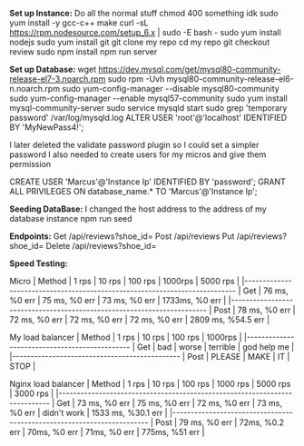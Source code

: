 **Set up Instance:**
Do all the normal stuff
chmod 400 something idk
sudo yum install -y gcc-c++ make
curl -sL https://rpm.nodesource.com/setup_6.x | sudo -E bash -
sudo yum install nodejs
sudo yum install git
git clone my repo
cd my repo
git checkout review
sudo npm install
npm run server

**Set up Database:**
wget https://dev.mysql.com/get/mysql80-community-release-el7-3.noarch.rpm
sudo rpm -Uvh mysql80-community-release-el6-n.noarch.rpm
sudo yum-config-manager --disable mysql80-community
sudo yum-config-manager --enable mysql57-community
sudo yum install mysql-community-server
sudo service mysqld start
sudo grep 'temporary password' /var/log/mysqld.log
ALTER USER 'root'@'localhost' IDENTIFIED BY 'MyNewPass4!';

I later deleted the validate password plugin so I could set a simpler password
I also needed to create users for my micros and give them permission

CREATE USER 'Marcus'@'Instance Ip' IDENTIFIED BY 'password';
GRANT ALL PRIVILEGES ON database_name.* TO 'Marcus'@'Instance Ip';

**Seeding DataBase:**
I changed the host address to the address of my database instance
npm run seed

**Endpoints:**
Get /api/reviews?shoe_id=<id>
Post /api/reviews
Put /api/reviews?shoe_id=<id>
Delete /api/reviews?shoe_id=<id>
  
**Speed Testing:**

Micro
| Method | 1 rps | 10 rps | 100 rps | 1000rps | 5000 rps |
|---------------------------------------------------------------------------
| Get | 76 ms, %0 err | 75 ms, %0 err | 73 ms, %0 err | 1733ms, %0 err |
|-----------------------------------------------------------------------
| Post | 78 ms, %0 err | 72 ms, %0 err | 72 ms, %0 err | 72 ms, %0 err | 2809 ms, %54.5 err |

My load balancer
| Method | 1 rps | 10 rps | 100 rps | 1000rps |
|----------------------------------------------
| Get | bad | worse | terrible | god help me |
|----------------------------------------------
| Post | PLEASE | MAKE | IT | STOP |

Nginx load balancer
| Method | 1 rps | 10 rps | 100 rps | 1000 rps | 5000 rps | 3000 rps |
|---------------------------------------------------------------------------
| Get | 73 ms, %0 err | 75 ms, %0 err | 72 ms, %0 err | 73 ms, %0 err | didn't work | 1533 ms, %30.1 err |
|-----------------------------------------------------------------------
| Post | 79 ms, %0 err | 72ms, %0.2 err | 70ms, %0 err | 71ms, %0 err | 775ms, %51 err |
